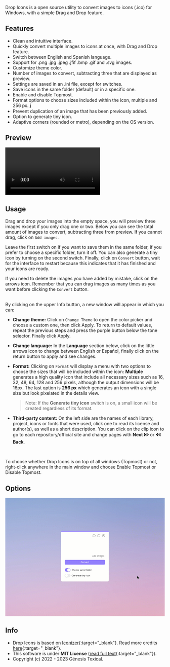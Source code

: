 Drop Icons is a open source utility to convert images to icons (.ico) for Windows, with a simple Drag and Drop feature.

## Features
* Clean and intuitive interface.
* Quickly convert multiple images to icons at once, with Drag and Drop feature.
* Switch between English and Spanish language.
* Support for .png .jpg .jpeg .jfif .bmp .gif and .svg images.
* Customize theme color.
* Number of images to convert, subtracting three that are displayed as preview.
* Settings are saved in an .ini file, except for switches.
* Save icons in the same folder (default) or in a specific one.
* Enable and disable Topmost.
* Format options to choose sizes included within the icon, multiple and 256 px. [𝐢](#details)
* Prevent duplication of an image that has been previously added.
* Option to generate tiny icon.
* Adaptive corners (rounded or metro), depending on the OS version.

## Preview

<video src="https://github.com/user-attachments/assets/ffd3b05e-108e-4fa2-9b71-8ec3596b81c9" controls="controls"></video>

## Usage
Drag and drop your images into the empty space, you will preview three images except if you only drag one or two. Below you can see the total amount of images to convert, subtracting three from preview. If you cannot drag, click on `Add images`.

Leave the first switch on if you want to save them in the same folder, if you prefer to choose a specific folder, turn it off. You can also generate a tiny icon by turning on the second switch. Finally, click on `Convert` button, wait for the interface to restart because this indicates that it has finished and your icons are ready.

If you need to delete the images you have added by mistake, click on the arrows icon. Remember that you can drag images as many times as you want before clicking the `Convert` button.

<br id="details"/>
By clicking on the upper Info button, a new window will appear in which you can:

- **Change theme:** Click on `Change Theme` to open the color picker and choose a custom one, then click Apply. To return to default values, repeat the previous steps and press the purple button below the tone selector. Finally click Apply.

- **Change language:** In the **Language** section below, click on the little arrows icon to change between English or Español, finally click on the return button to apply and see changes.

- **Format:** Clicking on `Format` will display a menu with two options to choose the sizes that will be included within the icon: **Multiple** generates a high quality icon that include all necessary sizes such as 16, 32, 48, 64, 128 and 256 pixels, although the output dimensions will be 16px. The last option is **256 px** which generates an icon with a single size but look pixelated in the details view.
     >Note: If the **Generate tiny icon** switch is on, a small icon will be created regardless of its format.
     
- **Third-party content:** On the left side are the names of each library, project, icons or fonts that were used, click one to read its license and author(s), as well as a short description. You can click on the clip icon to go to each repository/official site and change pages with **Next 🢖🢖** or **🢔🢔 Back**.

<br>

To choose whether Drop Icons is on top of all windows (Topmost) or not, right-click anywhere in the main window and choose Enable Topmost or Disable Topmost.

## Options
<picture><img src="assets/Drop-Icons-Options-v2.gif"/></picture>

## Info
* Drop Icons is based on [Iconizer](https://github.com/willnode/Iconizer){:target="_blank"}. Read more credits [here](https://github.com/genesistoxical/drop-icons#credits){:target="_blank"}.
* This software is under **MIT License** ([read full text](https://github.com/genesistoxical/drop-icons/blob/master/LICENSE){:target="_blank"}).
* Copyright (c) 2022 - 2023 Génesis Toxical.
<br>
<style>
    h2.project-tagline:before {content: "Utility to convert images to icons ";}
    a.btn:nth-child(3):after {content: "ownload Portable";}
    a.btn:nth-child(4):after {content: "ownload Installer";}
</style>
